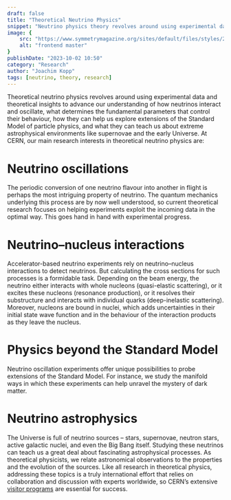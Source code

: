 ```yaml
---
draft: false
title: "Theoretical Neutrino Physics"
snippet: "Neutrino physics theory revolves around using experimental data and theoretical insights to advance our understanding of how neutrinos interact and oscillate, what determines the fundamental parameters that control their behaviour."
image: {
    src: "https://www.symmetrymagazine.org/sites/default/files/styles/2015_hero/public/images/standard/Header_Which_neutrino_is_the_heaviest.jpg?itok=mWdCJo10",
    alt: "frontend master"
}
publishDate: "2023-10-02 10:50"
category: "Research"
author: "Joachim Kopp"
tags: [neutrino, theory, research]
---
```


Theoretical neutrino physics revolves around using experimental data and theoretical insights to advance our understanding of how neutrinos interact and oscillate, what determines the fundamental parameters that control their behaviour, how they can help us explore extensions of the Standard Model of particle physics, and what they can teach us about extreme astrophysical environments like supernovae and the early Universe. At CERN, our main research interests in theoretical neutrino physics are:

# Neutrino oscillations 
The periodic conversion of one neutrino flavour into another in flight is perhaps the most intriguing property of neutrino. The quantum mechanics underlying this process are by now well understood, so current theoretical research focuses on helping experiments exploit the incoming data in the optimal way. This goes hand in hand with experimental progress.

# Neutrino–nucleus interactions
Accelerator-based neutrino experiments rely on neutrino–nucleus interactions to detect neutrinos. But calculating the cross sections for such processes is a formidable task. Depending on the beam energy, the neutrino either interacts with whole nucleons (quasi-elastic scattering), or it excites these nucleons (resonance production), or it resolves their substructure and interacts with individual quarks (deep-inelastic scattering). Moreover, nucleons are bound in nuclei, which adds uncertainties in their initial state wave function and in the behaviour of the interaction products as they leave the nucleus.

# Physics beyond the Standard Model 
Neutrino oscillation experiments offer unique possibilities to probe extensions of the Standard Model. For instance, we study the manifold ways in which these experiments can help unravel the mystery of dark matter.

# Neutrino astrophysics 
The Universe is full of neutrino sources – stars, supernovae, neutron stars, active galactic nuclei, and even the Big Bang itself. Studying these neutrinos can teach us a great deal about fascinating astrophysical processes. As theoretical physicists, we relate astronomical observations to the properties and the evolution of the sources.
Like all research in theoretical physics, addressing these topics is a truly international effort that relies on collaboration and discussion with experts worldwide, so CERN’s extensive [visitor programs](https://theory.cern/visitor-info) are essential for success.

